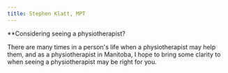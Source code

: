 ```yaml
---
title: Stephen Klatt, MPT 
---
```

**Considering seeing a physiotherapist?
   
There are many times in a person's life when a physiotherapist may help them, and as a physiotherapist in Manitoba, I hope to bring some clarity to when seeing a physiotherapist may be right for you. 
